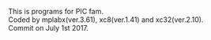 This is programs for PIC fam.  
Coded by mplabx(ver.3.61), xc8(ver.1.41) and xc32(ver.2.10).  
Commit on July 1st 2017.  